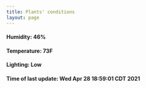 ```yaml
---
title: Plants' conditions
layout: page
---
```



#### Humidity: 46%
#### Temperature: 73F
#### Lighting: Low
#### Time of last update: Wed Apr 28 18:59:01 CDT 2021
